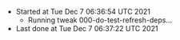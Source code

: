   - Started at Tue Dec  7 06:36:54 UTC 2021
    - Running tweak 000-do-test-refresh-deps...
  - Last done at Tue Dec  7 06:37:22 UTC 2021
